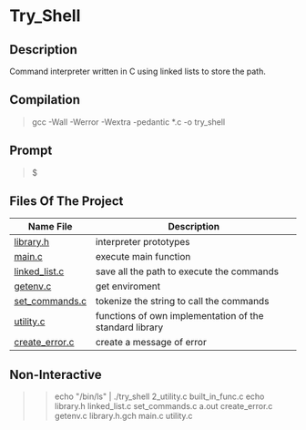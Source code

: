# Try_Shell

## Description
Command interpreter written in C using linked lists to store the path.

## Compilation 

> gcc -Wall -Werror -Wextra -pedantic *.c -o try_shell

## Prompt

> $

## Files Of The Project

Name File | Description
------------- | -------------
[library.h](./src/library.h) | interpreter prototypes
[main.c](./src/main.c)    | execute main function
[linked_list.c](./src/linked_list.c) | save all the path to execute the commands
[getenv.c](./src/getenv.c) | get enviroment
[set_commands.c](./src/set_commands.c) | tokenize the string to call the commands
[utility.c](./src/utility.c) | functions of own implementation of the standard library
[create_error.c](./src/create_error.c)| create a message of error

## Non-Interactive
> > echo "/bin/ls" | ./try_shell
> > 2_utility.c  built_in_func.c  echo      library.h      linked_list.c  set_commands.c
a.out        create_error.c   getenv.c  library.h.gch  main.c         utility.c
